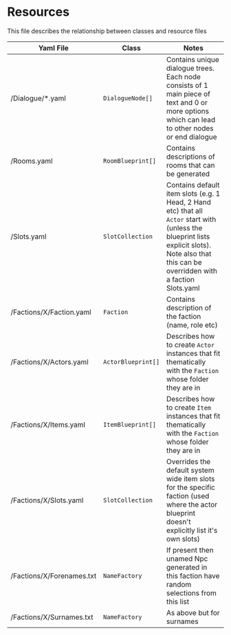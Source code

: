 ﻿# Resources

This file describes the relationship between classes and resource files

|   Yaml File      |  Class           |   Notes                   |
|------------------|------------------|---------------------------|
| /Dialogue/*.yaml | `DialogueNode[]` | Contains unique dialogue trees.  Each node consists of 1 main piece of text and 0 or more options which can lead to other nodes or end dialogue |
| /Rooms.yaml | `RoomBlueprint[]` | Contains descriptions of rooms that can be generated |
| /Slots.yaml | `SlotCollection` | Contains default item slots (e.g. 1 Head, 2 Hand etc) that all `Actor` start with (unless the blueprint lists explicit slots).  Note also that this can be overridden with a faction Slots.yaml|
| /Factions/X/Faction.yaml | `Faction` | Contains description of the faction (name, role etc) |
| /Factions/X/Actors.yaml  | `ActorBlueprint[]` | Describes how to create `Actor` instances that fit thematically with the `Faction` whose folder they are in |
| /Factions/X/Items.yaml  | `ItemBlueprint[]` | Describes how to create `Item` instances that fit thematically with the `Faction` whose folder they are in |
| /Factions/X/Slots.yaml | `SlotCollection` | Overrides the default system wide item slots for the specific faction (used where the actor blueprint doesn't explicitly list it's own slots)|
| /Factions/X/Forenames.txt | `NameFactory` | If present then unamed Npc generated in this faction have random selections from this list |
| /Factions/X/Surnames.txt | `NameFactory` | As above but for surnames |
